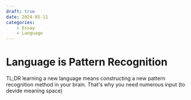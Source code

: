```yaml
---
draft: true
date: 2024-05-11
categories:
    - Essay
    - Language
---
```


# Language is Pattern Recognition

TL;DR
learning a new language means constructing a new pattern recognition method in your brain. That's why you need numerous input (to devide meaning space)

